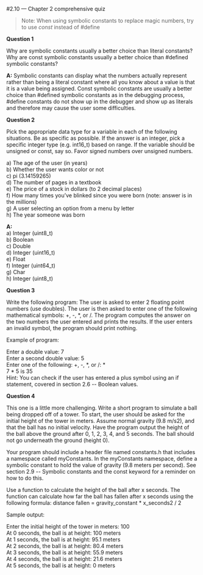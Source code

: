 #2.10 — Chapter 2 comprehensive quiz
>Note: When using symbolic constants to replace magic numbers, try to use *const* instead of #define  

**Question 1**

Why are symbolic constants usually a better choice than literal constants? Why are const symbolic constants usually a better choice than #defined symbolic constants?  


**A:** Symbolic constants can display what the numbers actually represent rather than being a literal constant where all you know about a value is that it is a value being assigned. Const symbolic constants are usually a better choice than #defined symbolic constants as in the debugging process, #define constants do not show up in the debugger and show up as literals and therefore may cause the user some difficulties.  


**Question 2**

Pick the appropriate data type for a variable in each of the following situations. Be as specific as possible. If the answer is an integer, pick a specific integer type (e.g. int16_t) based on range. If the variable should be unsigned or const, say so. Favor signed numbers over unsigned numbers.

a) The age of the user (in years)  
b) Whether the user wants color or not  
c) pi (3.14159265)  
d) The number of pages in a textbook  
e) The price of a stock in dollars (to 2 decimal places)  
f) How many times you’ve blinked since you were born (note: answer is in the millions)  
g) A user selecting an option from a menu by letter  
h) The year someone was born  

**A:**  
a) Integer (uint8_t)  
b) Boolean  
c) Double  
d) Integer (uint16_t)  
e) Float  
f) Integer (uint64_t)  
g) Char  
h) Integer (uint8_t)  

**Question 3**

Write the following program: The user is asked to enter 2 floating point numbers (use doubles). The user is then asked to enter one of the following mathematical symbols: +, -, *, or /. The program computes the answer on the two numbers the user entered and prints the results. If the user enters an invalid symbol, the program should print nothing.

Example of program:

Enter a double value: 7  
Enter a second double value: 5  
Enter one of the following: +, -, *, or /: *  
7 * 5 is 35  
Hint: You can check if the user has entered a plus symbol using an if statement, covered in section 2.6 -- Boolean values.

**Question 4**

This one is a little more challenging. Write a short program to simulate a ball being dropped off of a tower. To start, the user should be asked for the initial height of the tower in meters. Assume normal gravity (9.8 m/s2), and that the ball has no initial velocity. Have the program output the height of the ball above the ground after 0, 1, 2, 3, 4, and 5 seconds. The ball should not go underneath the ground (height 0).

Your program should include a header file named constants.h that includes a namespace called myConstants. In the myConstants namespace, define a symbolic constant to hold the value of gravity (9.8 meters per second). See section 2.9 -- Symbolic constants and the const keyword for a reminder on how to do this.

Use a function to calculate the height of the ball after x seconds. The function can calculate how far the ball has fallen after x seconds using the following formula: distance fallen = gravity_constant * x_seconds2 / 2

Sample output:

Enter the initial height of the tower in meters: 100  
At 0 seconds, the ball is at height: 100 meters  
At 1 seconds, the ball is at height: 95.1 meters  
At 2 seconds, the ball is at height: 80.4 meters  
At 3 seconds, the ball is at height: 55.9 meters  
At 4 seconds, the ball is at height: 21.6 meters  
At 5 seconds, the ball is at height: 0 meters  
